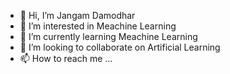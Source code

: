 - 👋 Hi, I’m Jangam Damodhar
- 👀 I’m interested in Meachine Learning
- 🌱 I’m currently learning Meachine Learning
- 💞️ I’m looking to collaborate on Artificial Learning
- 📫 How to reach me ...

<!---
damodhar918/damodhar918 is a ✨ special ✨ repository because its `README.md` (this file) appears on your GitHub profile.
You can click the Preview link to take a look at your changes.
--->
